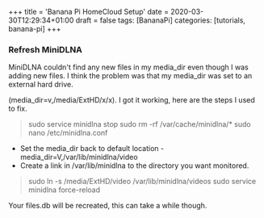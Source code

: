 +++
title = 'Banana Pi HomeCloud Setup'
date = 2020-03-30T12:29:34+01:00
draft = false
tags: [BananaPi]
categories: [tutorials, banana-pi]
+++

### Refresh MiniDLNA
MiniDLNA couldn't find any new files in my media_dir even though I was adding new files. I think the problem was that my media_dir was set to an external hard drive. 

(media_dir=v,/media/ExtHD/x/x). I got it working, here are the steps I used to fix.

> sudo service minidlna stop
> sudo rm -rf /var/cache/minidlna/*
> sudo nano /etc/minidlna.conf

- Set the media_dir back to default location - media_dir=V,/var/lib/minidlna/video
- Create a link in /var/lib/minidlna to the directory you want monitored.
> sudo ln -s /media/ExtHD/video /var/lib/minidlna/videos
> sudo service minidlna force-reload

Your files.db will be recreated, this can take a while though.
